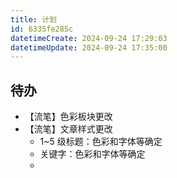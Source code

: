 ```yaml
---
title: 计划
id: 6335fe285c
datetimeCreate: 2024-09-24 17:29:03
datetimeUpdate: 2024-09-24 17:35:00
---
```


## 待办

- 【流笔】色彩板块更改
- 【流笔】文章样式更改
	- 1~5 级标题：色彩和字体等确定
	- 关键字：色彩和字体等确定
	- 